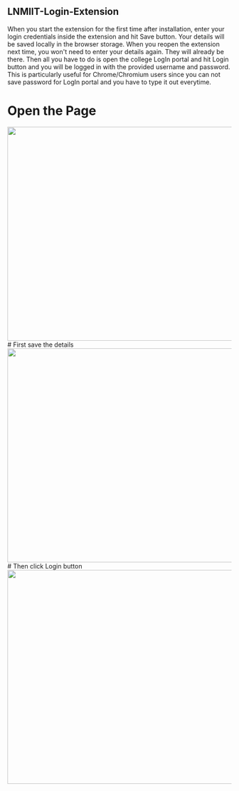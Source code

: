 ## LNMIIT-Login-Extension

When you start the extension for the first time after installation, enter your login credentials inside the extension and hit Save button. Your details will be saved locally in the browser storage. When you reopen the extension next time, you won't need to enter your details again. They will already be there. Then all you have to do is open the college LogIn portal and hit Login button and you will be logged in with the provided username and password. This is particularly useful for Chrome/Chromium users since you can not save password for LogIn portal and you have to type it out everytime.
# Open the Page
<img src="https://imgur.com/m8jDMIr.png" width="640" height="480" >
# First save the details
<img src="https://imgur.com/dSrNIKQ.png" width="640" height="480" >
# Then click Login button
<img src="https://imgur.com/NvlJBzd.png" width="640" height="480"  >
